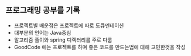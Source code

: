 ## 프로그래밍 공부를 기록
* 프로젝트별 배운점은 프로젝트에 따로 도큐멘테이션
* 대부분의 언어는 Java중심
* 알고리즘 풀이와 spring 디렉터리를 주로 다룸
* GoodCode 에는 프로젝트를 하며 좋은 코드를 만드는법에 대해 고민한것을 작성
